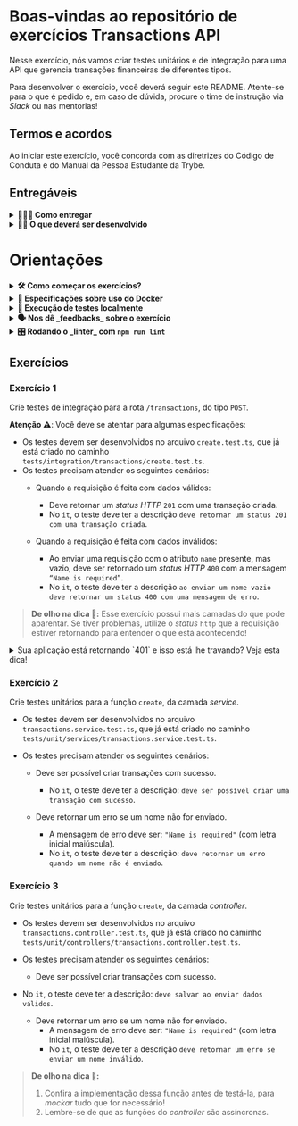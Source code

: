 # Boas-vindas ao repositório de exercícios Transactions API

Nesse exercício, nós vamos criar testes unitários e de integração para uma API que gerencia transações financeiras de diferentes tipos.

Para desenvolver o exercício, você deverá seguir este README. Atente-se para o que é pedido e, em caso de dúvida, procure o time de instrução via _Slack_ ou nas mentorias!

## Termos e acordos

Ao iniciar este exercício, você concorda com as diretrizes do Código de Conduta e do Manual da Pessoa Estudante da Trybe.

## Entregáveis

<details>
  <summary><strong>🤷🏽‍♀️ Como entregar</strong></summary><br />

Para entregar o seu exercício você deverá criar um _pull request_ neste repositório.

Lembre-se que você pode consultar nosso conteúdo sobre [Git & GitHub](https://app.betrybe.com/learn/course/5e938f69-6e32-43b3-9685-c936530fd326/module/fc998c60-386e-46bc-83ca-4269beb17e17/section/fe827a71-3222-4b4d-a66f-ed98e09961af/day/35e03d5e-6341-4a8c-84d1-b4308b2887ef/lesson/573db55d-f451-455d-bdb5-66545668f436) e nosso [Blog - Git & GitHub](https://blog.betrybe.com/tecnologia/git-e-github/) sempre que precisar!

</details>

<details>
  <summary><strong>👨‍💻 O que deverá ser desenvolvido</strong></summary><br />

Testes unitários e de integração para uma API que gerencia transações financeiras de diferentes tipos. Vamos utilzar o _setup_ de testes composto pelas ferramentas Mocha, Chai e Sinon para testar os comportamentos de alguns _features_ da nossa API, levando em consideração, inclusive, se as rotas que iremos testar são protegidas ou não por autenticação.

</details>

# Orientações

<details>
  <summary><strong>🛠 Como começar os exercícios?</strong></summary><br />

Nesse exercício, vamos continuar desenvolvendo os testes (unitários e de integração) para a API de transações financeiras cuja implementação já foi apresentada a você. Essa API utiliza Docker, Sequelize e TypeScript e possui a funcionalidade de _login_ e a possibilidade de cadastrar transações financeiras.

Este repositório já contém as dependências abaixo no `package.json`.

- Express;
- Nodemon;
- Sequelize;
- Mysql2;
- Sequelize-cli;
- jsonwebtoken;
- Mocha;
- Chai;
- Sinon.

A implementação das funcionalidades, bem como os testes para a rota de _login_ que foram implementados no conteúdo, já estão prontas neste repositório. Você pode (e deve) usá-los como base para a construção de seus testes. Além disso, os arquivos nos quais você desenvolverá seus testes já estão criados e especificados em cada exercício, prontos para implementação.

Feito isso, os exercícios já podem ser realizados! 🚀

**Atenção ⚠️**: Se precisar espalhar uns `console.log()` na sua aplicação, remova-os depois! A presença deles quebra o avaliador e fará com que ele reprove seus requisitos.

> **Instruções para rodar a aplicação**

1. Instalar as dependências do exercício com `npm install`.
2. _Buildar_ o projeto com `npm run build`.
3. Subir os _containers_ definidos no `docker-compose` com o comando `docker-compose up -d --build`.
4. Abrir o terminal do _container_ criado (`docker exec -it transactions_api bash`).

> **De olho na dica 👀**: Em caso de erros com a alocação das portas 3001 (api) ou 3306 (banco), utilize os comandos abaixo:

```bash
killall node # parar instancias de processos node em execução!
docker stop $(docker ps -qa) # Para todos os containers que estiverem em execução!
```

</details>

<details>
  <summary><strong>🐋 Especificações sobre uso do Docker</strong></summary>

**Atenção ⚠️**: Antes de começar, seu `docker-compose` precisa ser o da versão 1.29 ou superior. Veja [aqui](https://www.digitalocean.com/community/tutorials/how-to-install-and-use-docker-compose-on-ubuntu-20-04-pt) ou [na documentação](https://docs.docker.com/compose/install/) como instalá-lo. No primeiro artigo, você pode substituir `1.26.0` por `1.29.2`.

> ℹ️ Rode os serviços `app-transactions` e `db` com o comando `docker-compose up -d`.

- Lembre-se de parar o `mysql` se estiver usando localmente na porta padrão.

- Esses serviços irão inicializar um _container_ chamado `ex_transactions_api` e outro chamado `ex_transactions_db`.

- A partir daqui você pode rodar os _containers_ via CLI ou abri-lo no VS Code.

  > ℹ️ Use o comando `docker exec -it ex_transactions_api bash`.

- Ele te dará acesso ao terminal interativo do _container_ criado pelo `compose`, que está rodando em segundo plano.

**Atenção ⚠️**: Caso opte por utilizar o Docker, **todos** os comandos disponíveis no `package.json` (`npm start`, `npm test`, `npm run dev` ...) devem ser executados **dentro** do _container_, ou seja, no terminal que aparece após a execução do comando `docker exec` citado acima. Não é necessário usar o prefixo `env $(cat .env)` neste caso, pois as variáveis de ambiente são definidas a partir dos valores mapeados no arquivo [docker-compose.yml](./docker-compose.yml).

**Atenção ⚠️**: O **Git** dentro do _container_ não vem configurado com suas credenciais. Ou faça os _commits_ fora do _container_, ou configure as suas credenciais do Git dentro do _container_.

</details>

<details>
  <summary><strong>🧪 Execução de testes localmente</strong></summary>

## Seus testes

Para rodar os testes localmente, utilize o seguinte comando:

```bash
npm run test:local
```

Para verificar os testes de cobertura, utilize o seguinte comando:

```bash
npm run test:coverage
```

## Testes do avaliador

Para rodar os testes de um único exercício, faça:

```bash
npm test <N>
## Exemplo: npm test 01
```

Para todos os exercícios, faça:

```bash
npm test
```

<br />
</details>

<details>
  <summary><strong>🗣 Nos dê _feedbacks_ sobre o exercício</strong></summary>

- Ao finalizar e submeter o exercício, não se esqueça de avaliar sua experiência preenchendo o formulário.

- **Leva menos de 3 minutos!**

- [Formulário de Avaliação do Exercício](https://be-trybe.typeform.com/to/ZTeR4IbH#cohort_hidden=CH30-A&template=betrybe/sd-0x-exercise-transactions-api)

</details>

<details>
  <summary><strong>🎛 Rodando o _linter_ com <code>npm run lint</code></strong></summary><br />

- Usaremos o [ESLint](https://eslint.org/) para fazer a análise estática do seu código.

- Este projeto já vem com as dependências relacionadas ao _linter_ configuradas nos arquivos `package.json`.

- Para rodar o `ESLint` em um projeto, dentro dele execute o comando `npm install` e, depois, o `npm run lint`. Se a análise do `ESLint` encontrar problemas no seu código, tais problemas serão mostrados no terminal. Se não houver problema no seu código, nada será impresso no terminal.

- Você pode também instalar o _plugin_ do `ESLint` no `VSCode`. Para isso, faça o _download_ do [_plugin_](https://marketplace.visualstudio.com/items?itemName=dbaeumer.vscode-eslint) `ESLint`e instale-o.

</details>

## Exercícios

### Exercício 1

Crie testes de integração para a rota `/transactions`, do tipo `POST`.

**Atenção ⚠️**: Você deve se atentar para algumas especificações:

- Os testes devem ser desenvolvidos no arquivo `create.test.ts`, que já está criado no caminho `tests/integration/transactions/create.test.ts`.
- Os testes precisam atender os seguintes cenários:
  - Quando a requisição é feita com dados válidos:
    - Deve retornar um _status HTTP_ `201` com uma transação criada.
    - No `it`, o teste deve ter a descrição `deve retornar um status 201 com uma transação criada`.

  - Quando a requisição é feita com dados inválidos:
    - Ao enviar uma requisição com o atributo `name` presente, mas vazio, deve ser retornado um _status HTTP_ `400` com a mensagem `“Name is required”`.
    - No `it`, o teste deve ter a descrição `ao enviar um nome vazio deve retornar um status 400 com uma mensagem de erro`.

> **De olho na dica 👀:** Esse exercício possui mais camadas do que pode aparentar. Se tiver problemas, utilize o _status_ `http` que a requisição estiver retornando para entender o que está acontecendo!

<details>
  <summary>Sua aplicação está retornando `401` e isso está lhe travando? Veja esta dica!</summary>

Qual o significado do _status_ `401`? Ele significa `UNAUTHORIZED`. Seu teste não está criando uma transação porque você não está sendo autenticado! Lembre-se de que, para criar uma transação, a aplicação deve checar seu _token_, para garantir que ele é válido. Mas você não precisa fazer _login_ de verdade, é necessário apenas simular! No caso, não se esqueça de:

- Fazer a requisição com o _header_ no formato correto e contendo uma `token`.
- _Mockar_ as funções que seu _middleware_ de autenticação chama para fazer a checagem.

**De olho na dica 👀**: Se precisar de um lembrete da sintaxe para alguma dessas funções, faça uma pesquisa rápida.

</details>

### Exercício 2

Crie testes unitários para a função `create`, da camada _service_.

- Os testes devem ser desenvolvidos no arquivo `transactions.service.test.ts`, que já está criado no caminho `tests/unit/services/transactions.service.test.ts`.
- Os testes precisam atender os seguintes cenários:

  - Deve ser possível criar transações com sucesso.
    - No `it`, o teste deve ter a descrição: `deve ser possível criar uma transação com sucesso`.

  - Deve retornar um erro se um nome não for enviado.
    - A mensagem de erro deve ser: `"Name is required"` (com letra inicial maiúscula).
    - No `it`, o teste deve ter a descrição: `deve retornar um erro quando um nome não é enviado`.

### Exercício 3

Crie testes unitários para a função `create`, da camada _controller_.

- Os testes devem ser desenvolvidos no arquivo `transactions.controller.test.ts`, que já está criado no caminho `tests/unit/controllers/transactions.controller.test.ts`.

- Os testes precisam atender os seguintes cenários:
  - Deve ser possível criar transações com sucesso.

- No `it`, o teste deve ter a descrição: `deve salvar ao enviar dados válidos`.

  - Deve retornar um erro se um nome não for enviado.
    - A mensagem de erro deve ser: `"Name is required"` (com letra inicial maiúscula).
    - No `it`, o teste deve ter a descrição `deve retornar um erro se enviar um nome inválido`.

> **De olho na dica 👀:**
>
> 1. Confira a implementação dessa função antes de testá-la, para _mockar_ tudo que for necessário!
> 2. Lembre-se de que as funções do _controller_ são assíncronas.

